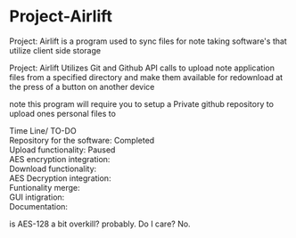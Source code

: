 # Project-Airlift
Project: Airlift is a program used to sync files for note taking software's that utilize client side storage


Project: Airlift Utilizes Git and Github API calls to upload note application files from a specified directory and make them available for redownload at the press of a button on another device

note this program will require you to setup a Private github repository to upload ones personal files to

Time Line/ TO-DO    
Repository for the software: Completed    
Upload functionality: Paused    
AES encryption integration:    
Download functionality:     
AES Decryption integration:    
Funtionality merge:    
GUI intigration:    
Documentation:    

is AES-128 a bit overkill? probably. Do I care? No.
